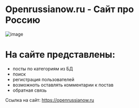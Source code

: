 # Openrussianow.ru - Сайт про Россию
![image](https://github.com/rappu73/Openrussianow.ru/assets/122608284/e6d0c43e-7cd4-4cd0-ba5d-d6f69f6be7ac)

# На сайте представлены:
- посты по категориям из БД
- поиск
- регистрация пользователей
- возможноть оставлять комментарии к постав
- обратная связь

Ссылка на сайт: https://openrussianow.ru



